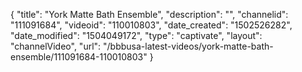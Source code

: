 {
    "title": "York Matte Bath Ensemble",
    "description": "",
    "channelid": "111091684",
    "videoid": "110010803",
    "date_created": "1502526282",
    "date_modified": "1504049172",
    "type": "captivate",
    "layout": "channelVideo",
    "url": "\/bbbusa-latest-videos\/york-matte-bath-ensemble\/111091684-110010803"
}